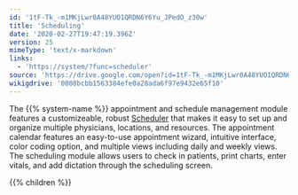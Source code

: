 ```yaml
---
id: '1tF-Tk_-m1MKjLwr0A48YUO1QRDN6Y6Yu_JPedO_z30w'
title: 'Scheduling'
date: '2020-02-27T19:47:19.396Z'
version: 25
mimeType: 'text/x-markdown'
links:
  - 'https://system/?func=scheduler'
source: 'https://drive.google.com/open?id=1tF-Tk_-m1MKjLwr0A48YUO1QRDN6Y6Yu_JPedO_z30w'
wikigdrive: '0008bcbb1563384efe0a28ada6f97e9432e65f10'
---
```

The {{% system-name %}} appointment and schedule management module features a customizeable, robust [Scheduler](https://system/?func=scheduler#Now) that makes it easy to set up and organize multiple physicians, locations, and resources. The appointment calendar features an easy-to-use appointment wizard, intuitive interface, color coding option, and multiple views including daily and weekly views. The scheduling module allows users to check in patients, print charts, enter vitals, and add dictation through the scheduling screen.

{{% children %}}
